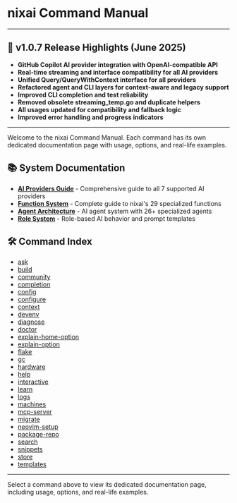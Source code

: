 # nixai Command Manual

---

## 🚀 v1.0.7 Release Highlights (June 2025)

- **GitHub Copilot AI provider integration with OpenAI-compatible API**
- **Real-time streaming and interface compatibility for all AI providers**
- **Unified Query/QueryWithContext interface for all providers**
- **Refactored agent and CLI layers for context-aware and legacy support**
- **Improved CLI completion and test reliability**
- **Removed obsolete streaming_temp.go and duplicate helpers**
- **All usages updated for compatibility and fallback logic**
- **Improved error handling and progress indicators**

---

Welcome to the nixai Command Manual. Each command has its own dedicated documentation page with usage, options, and real-life examples.

## 📚 System Documentation

- [**AI Providers Guide**](ai-providers.md) - Comprehensive guide to all 7 supported AI providers
- [**Function System**](functions.md) - Complete guide to nixai's 29 specialized functions
- [**Agent Architecture**](agents.md) - AI agent system with 26+ specialized agents
- [**Role System**](roles.md) - Role-based AI behavior and prompt templates

## 🛠️ Command Index

- [ask](ask.md)
- [build](build.md)
- [community](community.md)
- [completion](completion.md)
- [config](config.md)
- [configure](configure.md)
- [context](context.md)
- [devenv](devenv.md)
- [diagnose](diagnose.md)
- [doctor](doctor.md)
- [explain-home-option](explain-home-option.md)
- [explain-option](explain-option.md)
- [flake](flake.md)
- [gc](gc.md)
- [hardware](hardware.md)
- [help](help.md)
- [interactive](interactive.md)
- [learn](learn.md)
- [logs](logs.md)
- [machines](machines.md)
- [mcp-server](mcp-server.md)
- [migrate](migrate.md)
- [neovim-setup](neovim-setup.md)
- [package-repo](package-repo.md)
- [search](search.md)
- [snippets](snippets.md)
- [store](store.md)
- [templates](templates.md)

---

Select a command above to view its dedicated documentation page, including usage, options, and real-life examples.

